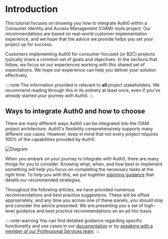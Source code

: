 # Introduction

This tutorial focuses on showing you how to integrate Auth0 within a Consumer Identity and Access Management (CIAM)-style project. Our recommendations are based on real-world customer implementation experience, and we hope that the advice we provide helps you set your project up for success.

Customers implementing Auth0 for consumer-focused (or B2C) projects typically share a common set of goals and objectives. In the sections that follow, we focus on our experiences working with this shared set of expectations. We hope our experience can help you deliver your solution effectively.

::: note
The information provided is relevant to **all** project stakeholders. We recommend reading through this in its entirety at least once, even if you've already started your journey with Auth0.
:::

## Ways to integrate Auth0 and how to choose

There are many different ways Auth0 can be integrated into the CIAM project architecture. Auth0's flexibility comprehensively supports many different use cases. However, keep in mind that not every project requires 100% of the capabilities provided by Auth0.

![Diagram](#)

When you embark on your journey to integrate with Auth0, there are many things for you to consider. Knowing what, when, and how best to implement something will help you focus on completing the necessary tasks at the right time. To help you with this, we put together [planning guidance](#) that details our recommended strategies.

Throughout the following articles, we have provided numerous recommendations and best practice suggestions. These will be offset appropriately, and any time you across one of these panels, you should stop and consider the advice presented. We are presenting you a set of high-level guidance and best practice recommendations on an ad hoc basis.

::: note-warning
You can find detailed guidance regarding specific functionality and use cases in our [documentation](/) or by [speaking with a member of our Professional Services team](/services).
:::